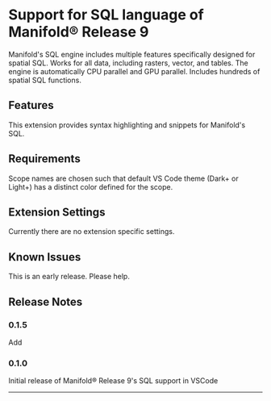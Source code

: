 # Support for SQL language of Manifold® Release 9

Manifold's SQL engine includes multiple features specifically designed for spatial SQL. Works for all data, including rasters, vector, and tables. The engine is automatically CPU parallel and GPU parallel. Includes hundreds of spatial SQL functions. 

## Features

This extension provides syntax highlighting and snippets for Manifold's SQL.

## Requirements

Scope names are chosen such that default VS Code theme (Dark+ or Light+) has a distinct color defined for the scope.

## Extension Settings

Currently there are no extension specific settings.

## Known Issues

This is an early release. Please help.

## Release Notes

### 0.1.5

Add 

### 0.1.0

Initial release of Manifold® Release 9's SQL support in VSCode


-----------------------------------------------------------------------------------------------------------
